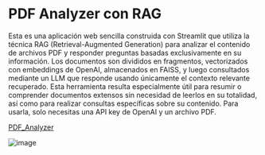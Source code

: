 # PDF Analyzer con RAG

Esta es una aplicación web sencilla construida con Streamlit que utiliza la técnica RAG (Retrieval-Augmented Generation) para analizar el contenido de archivos PDF y responder preguntas basadas exclusivamente en su información. Los documentos son divididos en fragmentos, vectorizados con embeddings de OpenAI, almacenados en FAISS, y luego consultados mediante un LLM que responde usando únicamente el contexto relevante recuperado.  Esta herramienta resulta especialmente útil para resumir o comprender documentos extensos sin necesidad de leerlos en su totalidad, así como para realizar consultas específicas sobre su contenido. Para usarla, solo necesitas una API key de OpenAI y un archivo PDF.

[PDF_Analyzer](https://pdfanalyzer-rxsxvf5ussmfr8e7vgqhzc.streamlit.app/)


![image](https://github.com/user-attachments/assets/bf221c9f-c33d-45e5-bdb1-196291c7aed7)
